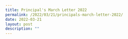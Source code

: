 ```yaml
---
title: Principal's March Letter 2022
permalink: /2022/03/21/principals-march-letter-2022/
date: 2022-03-21
layout: post
description: ""
---
```

